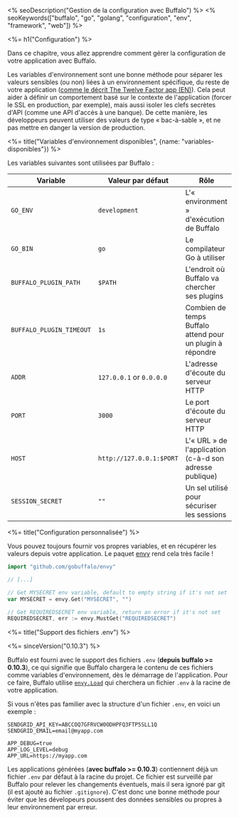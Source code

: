 <% seoDescription("Gestion de la configuration avec Buffalo") %>
<% seoKeywords(["buffalo", "go", "golang", "configuration", "env", "framework", "web"]) %>

<%= h1("Configuration") %>

Dans ce chapitre, vous allez apprendre comment gérer la configuration de votre application avec Buffalo.

Les variables d'environnement sont une bonne méthode pour séparer les valeurs sensibles (ou non) liées à un environnement spécifique, du reste de votre application ([comme le décrit The Twelve Factor app (EN)](https://12factor.net/config)). Cela peut aider à définir un comportement basé sur le contexte de l'application (forcer le SSL en production, par exemple), mais aussi isoler les clefs secrètes d'API (comme une API d'accès à une banque). De cette manière, les développeurs peuvent utiliser des valeurs de type « bac-à-sable », et ne pas mettre en danger la version de production.

<%= title("Variables d'environnement disponibles", {name: "variables-disponibles"}) %>

Les variables suivantes sont utilisées par Buffalo :

| Variable                 | Valeur par défaut        | Rôle                                                       |
| ---                      | ---                      | ---                                                        |
| `GO_ENV`                 | `development`            | L'« environment » d'exécution de Buffalo                   |
| `GO_BIN`                 | `go`                     | Le compilateur Go à utiliser                               |
| `BUFFALO_PLUGIN_PATH`    | `$PATH`                  | L'endroit où Buffalo va chercher ses plugins               |
| `BUFFALO_PLUGIN_TIMEOUT` | `1s`                     | Combien de temps Buffalo attend pour un plugin à répondre  |
| `ADDR`                   | `127.0.0.1` or `0.0.0.0` | L'adresse d'écoute du serveur HTTP                         |
| `PORT`                   | `3000`                   | Le port d'écoute du serveur HTTP                           |
| `HOST`                   | `http://127.0.0.1:$PORT` | L'« URL » de l'application (c-à-d son adresse publique)    |
| `SESSION_SECRET`         | `""`                     | Un sel utilisé pour sécuriser les sessions                 |

<%= title("Configuration personnalisée") %>

Vous pouvez toujours fournir vos propres variables, et en récupérer les valeurs depuis votre application. Le paquet [envy](https://github.com/gobuffalo/envy) rend cela très facile&nbsp;!

```go
import "github.com/gobuffalo/envy"

// [...]

// Get MYSECRET env variable, default to empty string if it's not set
var MYSECRET = envy.Get("MYSECRET", "")

// Get REQUIREDSECRET env variable, return an error if it's not set
REQUIREDSECRET, err := envy.MustGet("REQUIREDSECRET")
```

<%= title("Support des fichiers .env") %>

<%= sinceVersion("0.10.3") %>

Buffalo est fourni avec le support des fichiers `.env` (**depuis buffalo >= 0.10.3**), ce qui signifie que Buffalo chargera le contenu de ces fichiers comme variables d'environnement, dès le démarrage de l'application. Pour ce faire, Buffalo utilise [`envy.Load`](https://github.com/gobuffalo/envy/blob/e613c80275b86293880eddeb27417c9a7c670ff3/envy.go#L53) qui cherchera un fichier `.env` à la racine de votre application.

Si vous n'êtes pas familier avec la structure d'un fichier `.env`, en voici un exemple :

```text
SENDGRID_API_KEY=ABCCOQ7GFRVCW0ODHPFQ3FTP5SLL1Q
SENDGRID_EMAIL=email@myapp.com

APP_DEBUG=true
APP_LOG_LEVEL=debug
APP_URL=https://myapp.com
```

Les applications générées (**avec buffalo >= 0.10.3**) contiennent déjà un fichier `.env` par défaut à la racine du projet. Ce fichier est surveillé par Buffalo pour relever les changements éventuels, mais il sera ignoré par git (il est ajouté au fichier `.gitignore`). C'est donc une bonne méthode pour éviter que les dévelopeurs poussent des données sensibles ou propres à leur environnement par erreur.
